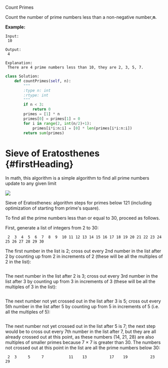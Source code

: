 Count Primes

Count the number of prime numbers less than a non-negative number,**n**.

**Example:**

```
Input:
 10

Output:
 4

Explanation:
 There are 4 prime numbers less than 10, they are 2, 3, 5, 7.
```

```py
class Solution:
    def countPrimes(self, n):
        """
        :type n: int
        :rtype: int
        """
        if n < 3:
            return 0
        primes = [1] * n
        primes[0] = primes[1] = 0  
        for i in range(2, int(n/2)+1):
            primes[i*i:n:i] = [0] * len(primes[i*i:n:i])
        return sum(primes)
```

# Sieve of Eratosthenes {#firstHeading}

In math, this algorithm is a simple algorithm to find all prime numbers update to any given limit

[![](https://upload.wikimedia.org/wikipedia/commons/b/b9/Sieve_of_Eratosthenes_animation.gif)](https://en.wikipedia.org/wiki/File:Sieve_of_Eratosthenes_animation.gif)

Sieve of Eratosthenes: algorithm steps for primes below 121 \(including optimization of starting from prime's square\).





To find all the prime numbers less than or equal to 30, proceed as follows.

First, generate a list of integers from 2 to 30:

```
 2  3  4  5  6  7  8  9  10 11 12 13 14 15 16 17 18 19 20 21 22 23 24 25 26 27 28 29 30

```

The first number in the list is 2; cross out every 2nd number in the list after 2 by counting up from 2 in increments of 2 \(these will be all the multiples of 2 in the list\):

```

```

The next number in the list after 2 is 3; cross out every 3rd number in the list after 3 by counting up from 3 in increments of 3 \(these will be all the multiples of 3 in the list\):

```

```

The next number not yet crossed out in the list after 3 is 5; cross out every 5th number in the list after 5 by counting up from 5 in increments of 5 \(i.e. all the multiples of 5\):

```

```

The next number not yet crossed out in the list after 5 is 7; the next step would be to cross out every 7th number in the list after 7, but they are all already crossed out at this point, as these numbers \(14, 21, 28\) are also multiples of smaller primes because 7 × 7 is greater than 30. The numbers not crossed out at this point in the list are all the prime numbers below 30:

```
 2  3     5     7           11    13          17    19          23                29
```



